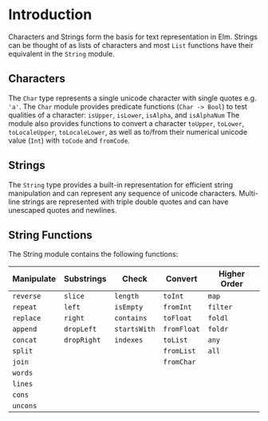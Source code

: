 # Introduction

Characters and Strings form the basis for text representation in Elm.
Strings can be thought of as lists of characters and most `List` functions have their equivalent in the `String` module.

## Characters

The `Char` type represents a single unicode character with single quotes e.g. `'a'`. 
The `Char` module provides predicate functions (`Char -> Bool`) to test qualities of a character: `isUpper`, `isLower`, `isAlpha`, and `isAlphaNum`
The module also provides functions to convert a character `toUpper`, `toLower`, `toLocaleUpper`, `toLocaleLower`, as well as to/from their numerical unicode value (`Int`) with `toCode` and `fromCode`.

## Strings

The `String` type provides a built-in representation for efficient string manipulation and can represent any sequence of unicode characters.
Multi-line strings are represented with triple double quotes and can have unescaped quotes and newlines.

## String Functions

The String module contains the following functions: 

| Manipulate | Substrings | Check       | Convert      | Higher Order |
|------------|------------|-------------|--------------|--------------|
| `reverse`  | `slice`    | `length`    | `toInt`      | `map`        | 
| `repeat`   | `left`     | `isEmpty`   | `fromInt`    | `filter`     | 
| `replace`  | `right`    | `contains`  | `toFloat`    | `foldl`      |
| `append`   | `dropLeft` | `startsWith`| `fromFloat`  | `foldr`      |   
| `concat`   | `dropRight`| `indexes`   | `toList`     | `any`        |
| `split`    |            |             | `fromList`   | `all`        |
| `join`     |            |             | `fromChar`   |              |
| `words`    |            |             |              |              |
| `lines`    |            |             |              |              |
| `cons`     |            |             |              |              |
| `uncons`   |            |             |              |              |